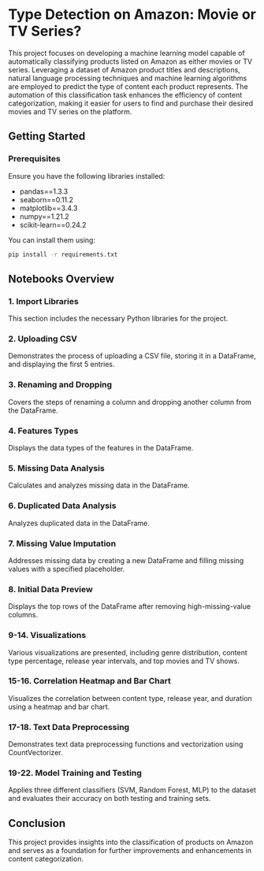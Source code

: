 # Type Detection on Amazon: Movie or TV Series?

This project focuses on developing a machine learning model capable of automatically classifying products listed on Amazon as either movies or TV series. Leveraging a dataset of Amazon product titles and descriptions, natural language processing techniques and machine learning algorithms are employed to predict the type of content each product represents. The automation of this classification task enhances the efficiency of content categorization, making it easier for users to find and purchase their desired movies and TV series on the platform.

## Getting Started

### Prerequisites

Ensure you have the following libraries installed:

- pandas==1.3.3
- seaborn==0.11.2
- matplotlib==3.4.3
- numpy==1.21.2
- scikit-learn==0.24.2

You can install them using:

```bash
pip install -r requirements.txt
```

## Notebooks Overview

### 1. Import Libraries

This section includes the necessary Python libraries for the project.

### 2. Uploading CSV

Demonstrates the process of uploading a CSV file, storing it in a DataFrame, and displaying the first 5 entries.

### 3. Renaming and Dropping

Covers the steps of renaming a column and dropping another column from the DataFrame.

### 4. Features Types

Displays the data types of the features in the DataFrame.

### 5. Missing Data Analysis

Calculates and analyzes missing data in the DataFrame.

### 6. Duplicated Data Analysis

Analyzes duplicated data in the DataFrame.

### 7. Missing Value Imputation

Addresses missing data by creating a new DataFrame and filling missing values with a specified placeholder.

### 8. Initial Data Preview

Displays the top rows of the DataFrame after removing high-missing-value columns.

### 9-14. Visualizations

Various visualizations are presented, including genre distribution, content type percentage, release year intervals, and top movies and TV shows.

### 15-16. Correlation Heatmap and Bar Chart

Visualizes the correlation between content type, release year, and duration using a heatmap and bar chart.

### 17-18. Text Data Preprocessing

Demonstrates text data preprocessing functions and vectorization using CountVectorizer.

### 19-22. Model Training and Testing

Applies three different classifiers (SVM, Random Forest, MLP) to the dataset and evaluates their accuracy on both testing and training sets.

## Conclusion

This project provides insights into the classification of products on Amazon and serves as a foundation for further improvements and enhancements in content categorization.